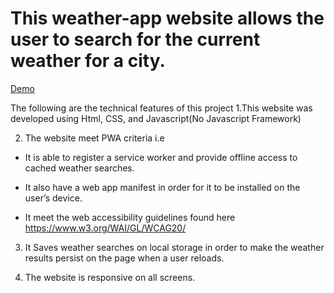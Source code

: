 # This weather-app  website allows the user to search for the current weather for a city.  
 
[Demo](Http://weather-app-dcd90.web.app)

The following are the technical features of this project
1.This website was developed
 using Html, CSS, and Javascript(No Javascript Framework)

2. The website meet PWA criteria i.e

- It is able to register a service worker and provide offline access to cached
weather searches.

- It also have a web app manifest in order for it to be installed on the user’s
device.

- It meet the web accessibility guidelines found here
https://www.w3.org/WAI/GL/WCAG20/

3. It Saves weather searches on local storage in order to make the weather results
persist on the page when a user reloads.

4. The website is responsive on all screens.
